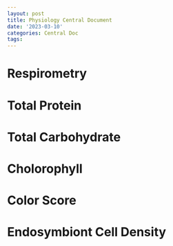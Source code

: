 ```yaml
---
layout: post
title: Physiology Central Document
date: '2023-03-10'
categories: Central Doc
tags: 
---
```


# Respirometry

# Total Protein

# Total Carbohydrate

# Cholorophyll

# Color Score

# Endosymbiont Cell Density